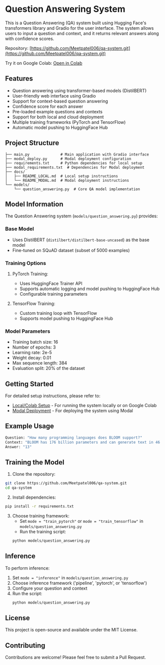# Question Answering System

This is a Question Answering (QA) system built using Hugging Face's transformers library and Gradio for the user interface. The system allows users to input a question and context, and it returns relevant answers along with confidence scores.

Repository: [https://github.com/Meetpatel006/qa-system.git](https://github.com/Meetpatel006/qa-system.git)

Try it on Google Colab: [Open in Colab](https://colab.research.google.com/drive/1EjQuv3j1sorDrkch-dGuYYmNJSgthW0N?usp=sharing)

## Features

- Question answering using transformer-based models (DistilBERT)
- User-friendly web interface using Gradio
- Support for context-based question answering
- Confidence score for each answer
- Pre-loaded example questions and contexts
- Support for both local and cloud deployment
- Multiple training frameworks (PyTorch and TensorFlow)
- Automatic model pushing to HuggingFace Hub

## Project Structure

```
├── main.py              # Main application with Gradio interface
├── modal_deploy.py      # Modal deployment configuration
├── requirements.txt     # Python dependencies for local setup
├── modal_requirements.txt  # Dependencies for Modal deployment
├── docs/
│   ├── README_LOCAL.md  # Local setup instructions
│   └── README_MODAL.md  # Modal deployment instructions
└── models/
    └── question_answering.py  # Core QA model implementation
```

## Model Information

The Question Answering system (`models/question_answering.py`) provides:

### Base Model
- Uses DistilBERT (`distilbert/distilbert-base-uncased`) as the base model
- Fine-tuned on SQuAD dataset (subset of 5000 examples)

### Training Options
1. PyTorch Training:
   - Uses HuggingFace Trainer API
   - Supports automatic logging and model pushing to HuggingFace Hub
   - Configurable training parameters

2. TensorFlow Training:
   - Custom training loop with TensorFlow
   - Supports model pushing to HuggingFace Hub

### Model Parameters
- Training batch size: 16
- Number of epochs: 3
- Learning rate: 2e-5
- Weight decay: 0.01
- Max sequence length: 384
- Evaluation split: 20% of the dataset

## Getting Started

For detailed setup instructions, please refer to:
- [Local/Colab Setup](docs/README_LOCAL.md) - For running the system locally or on Google Colab
- [Modal Deployment](docs/README_MODAL.md) - For deploying the system using Modal

## Example Usage

```python
Question: "How many programming languages does BLOOM support?"
Context: "BLOOM has 176 billion parameters and can generate text in 46 languages natural languages and 13 programming languages."
Answer: "13"
```

## Training the Model

1. Clone the repository:
```bash
git clone https://github.com/Meetpatel006/qa-system.git
cd qa-system
```

2. Install dependencies:
```bash
pip install -r requirements.txt
```

3. Choose training framework:
   - Set `mode = "train_pytorch"` or `mode = "train_tensorflow"` in `models/question_answering.py`
   - Run the training script:
   ```bash
   python models/question_answering.py
   ```

## Inference

To perform inference:
1. Set `mode = "inference"` in `models/question_answering.py`
2. Choose inference framework ('pipeline', 'pytorch', or 'tensorflow')
3. Configure your question and context
4. Run the script:
   ```bash
   python models/question_answering.py
   ```

## License

This project is open-source and available under the MIT License.

## Contributing

Contributions are welcome! Please feel free to submit a Pull Request.
